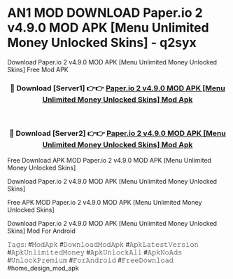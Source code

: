 # AN1 MOD DOWNLOAD Paper.io 2 v4.9.0 MOD APK [Menu Unlimited Money Unlocked Skins] - q2syx
Download Paper.io 2 v4.9.0 MOD APK [Menu Unlimited Money Unlocked Skins] Free Mod APK

<div align="center">
<h3>🔴 Download [Server1] 👉👉 <a href="https://apk-comot.site?title=Paper.io_2_v4.9.0_MOD_APK_[Menu_Unlimited_Money_Unlocked_Skins]">Paper.io 2 v4.9.0 MOD APK [Menu Unlimited Money Unlocked Skins] Mod Apk</a></h3><br>

<h3>🔴 Download [Server2] 👉👉 <a href="https://apk-comot.site?title=Paper.io_2_v4.9.0_MOD_APK_[Menu_Unlimited_Money_Unlocked_Skins]">Paper.io 2 v4.9.0 MOD APK [Menu Unlimited Money Unlocked Skins] Mod Apk</a></h3>
</div>


Free Download APK MOD Paper.io 2 v4.9.0 MOD APK [Menu Unlimited Money Unlocked Skins]

Download Paper.io 2 v4.9.0 MOD APK [Menu Unlimited Money Unlocked Skins] 

Free APK MOD Paper.io 2 v4.9.0 MOD APK [Menu Unlimited Money Unlocked Skins] 

Download Paper.io 2 v4.9.0 MOD APK [Menu Unlimited Money Unlocked Skins] Mod For Android

𝚃𝚊𝚐𝚜: #𝙼𝚘𝚍𝙰𝚙𝚔 #𝙳𝚘𝚠𝚗𝚕𝚘𝚊𝚍𝙼𝚘𝚍𝙰𝚙𝚔 #𝙰𝚙𝚔𝙻𝚊𝚝𝚎𝚜𝚝𝚅𝚎𝚛𝚜𝚒𝚘𝚗 #𝙰𝚙𝚔𝚄𝚗𝚕𝚒𝚖𝚒𝚝𝚎𝚍𝙼𝚘𝚗𝚎𝚢 #𝙰𝚙𝚔𝚄𝚗𝚕𝚘𝚌𝚔𝙰𝚕𝚕 #𝙰𝚙𝚔𝙽𝚘𝙰𝚍𝚜 #𝚄𝚗𝚕𝚘𝚌𝚔𝙿𝚛𝚎𝚖𝚒𝚞𝚖 #𝙵𝚘𝚛𝙰𝚗𝚍𝚛𝚘𝚒𝚍 #𝙵𝚛𝚎𝚎𝙳𝚘𝚠𝚗𝚕𝚘𝚊𝚍 #home_design_mod_apk